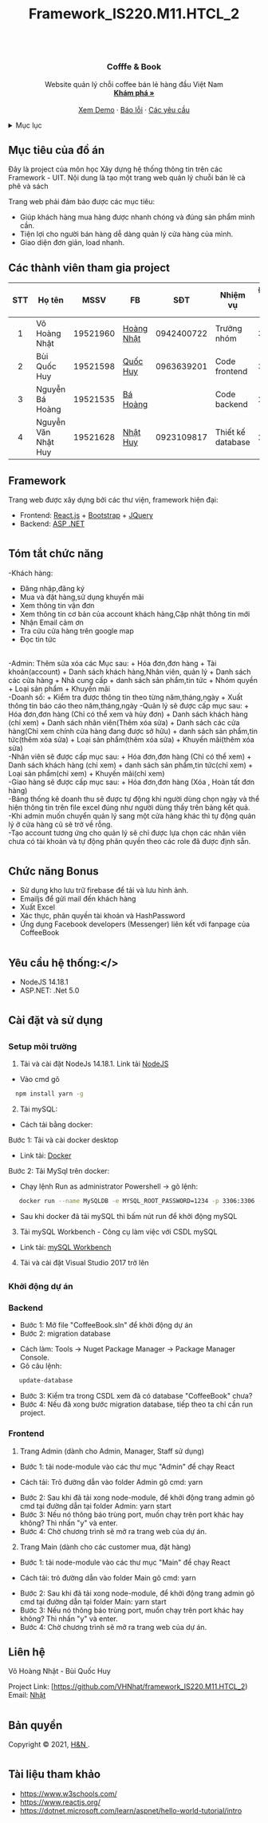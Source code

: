 # <h1 align="center">Framework_IS220.M11.HTCL_2<h1>


<!-- PROJECT LOGO -->
<br />
<div align="center">
  <a href="">
  </a>

  <h3 align="center">Cofffe & Book</h3>

  <p align="center">
    Website quản lý chỗi coffee bán lẻ hàng đầu Việt Nam
    <br />
    <a href="https://github.com/VHNhat/framework_IS220.M11.HTCL_2"><strong>Khám phá »</strong></a>
    <br />
    <br />
    <a href="https://coffee-huybui.vercel.app/">Xem Demo</a>
    ·
    <a href="https://github.com/VHNhat/framework_IS220.M11.HTCL_2/issues">Báo lỗi</a>
    ·
    <a href="https://github.com/VHNhat/framework_IS220.M11.HTCL_2/issues">Các yêu cầu</a>
  </p>
</div>



<!-- TABLE OF CONTENTS -->
<details>
  <summary>Mục lục</summary>
  <ol>
    <li>
      <a href="#muctieu">Mục tiêu đồ án</a>
    </li>
    <li>
      <a href="#dsthanhvien">Danh sách thành viên</a>
    </li>
    <li><a href="#framework">Các Framework</a></li>
    <li>
      <a href="#chucnang">Các chức năng</a>
    </li>
    <li><a href="#yeucau">Yêu cầu hệ thống</a></li>
    <li>
      <a href="#caidat">Cài đặt và sử dụng</a>
      <ul><a href="#setup">Setup môi trường</a></ul>
      <ul><a href="#start">Khởi động dự </a></ul>
    </li>
    <li><a href="#lienhe">Liên hệ</a></li>
    <li><a href="#banquyen">Bản quyền</a></li>
    <li><a href="#thamkhao">Tài liệu tham khảo</a></li>
  </ol>
</details>



<!-- ABOUT THE PROJECT -->
## <h2 id="muctieu">Mục tiêu của đồ án</h2>
Đây là project của môn học Xây dựng hệ thống thông tin trên các Framework - UIT. Nội dung là tạo một trang web quản lý chuỗi bán lẻ cà phê và sách

Trang web phải đảm bảo được các mục tiêu:
- Giúp khách hàng mua hàng được nhanh chóng và đúng sản phẩm mình cần.
- Tiện lợi cho người bán hàng dễ dàng quản lý cửa hàng của mình.
- Giao diện đơn giản, load nhanh.
## <h2 id="dsthanhvien">Các thành viên tham gia project</h2>
 
| STT| Họ tên         | MSSV                 | FB                                                   |   SĐT     |     Nhiệm vụ    |   Đánh giá % |
|:--:|----------------|------------------------|----------------------------------------------------|-----------|-----------------|--------------|
| 1  | Võ Hoàng Nhật       | 19521960 |[Hoàng Nhật](https://www.facebook.com/nhat.vo.98837)         |0942400722 |Trưởng nhóm      |     30       |
| 2  | Bùi Quốc Huy        | 19521598 |[Quốc Huy](https://www.facebook.com/BuiQuocHuyFST)           |0963639201 |Code frontend    |     30       | 
| 3  | Nguyễn Bá Hoàng     | 19521535 |[Bá Hoàng](https://www.facebook.com/hoang.nguyenba.10297701) |           |Code backend     |     20       |
| 4  | Nguyễn Văn Nhật Huy | 19521628 |[Nhật Huy](https://www.facebook.com/hoang.nguyenba.10297701) |0923109817 |Thiết kế database|     20       |


### <h2 id="framework">Framework</h2>

Trang web được xây dựng bởi các thư viện, framework hiện đại:
* Frontend: [React.js](https://reactjs.org/) + [Bootstrap](https://getbootstrap.com) + [JQuery](https://jquery.com)
* Backend: [ASP .NET](https://dotnet.microsoft.com)

# <h2 id="chucnang">Tóm tắt chức năng</h2>
-Khách hàng:
+ Đăng nhập,đăng ký
+ Mua và đặt hàng,sử dụng khuyến mãi
+ Xem thông tin vận đơn
+ Xem thông tin cơ bản của account khách hàng,Cập nhật thông tin mới 
+ Nhận Email cảm ơn
+ Tra cứu cửa hàng trên google map
+ Đọc tin tức 
<br/>
-Admin:
Thêm sửa xóa các Mục sau:
+ Hóa đơn,đơn hàng 
+ Tài khoản(account)
+ Danh sách khách hàng,Nhân viên, quản lý
+ Danh sách các cửa hàng
+ Nhà cung cấp
+ danh sách sản phẩm,tin tức
+ Nhóm quyền
+ Loại sản phẩm
+ Khuyến mãi  
<br/>
-Doanh số:
+ Kiểm tra được thông tin theo từng năm,tháng,ngày
+ Xuất thông tin báo cáo theo năm,tháng,ngày
-Quản lý sẽ được cấp mục sau:
+ Hóa đơn,đơn hàng (Chỉ có thể xem và hủy đơn)
+ Danh sách khách hàng (chỉ xem)
+ Danh sách nhân viên(Thêm xóa sửa)
+ Danh sách các cửa hàng(Chỉ xem chính cửa hàng đang được sở hữu)
+ danh sách sản phẩm,tin tức(thêm xóa sửa)
+ Loại sản phẩm(thêm xóa sửa)
+ Khuyến mãi(thêm xóa sửa)
<br/>
-Nhân viên sẽ được cấp mục sau:
+ Hóa đơn,đơn hàng (Chỉ có thể xem)
+ Danh sách khách hàng (chỉ xem)
+ danh sách sản phẩm,tin tức(chỉ xem)
+ Loại sản phẩm(chỉ xem)
+ Khuyến mãi(chỉ xem)
<br/>
-Giao hàng sẽ được cấp mục sau:
+ Hóa đơn,đơn hàng (Xóa , Hoàn tất đơn hàng)
<br/>
-Bảng thống kê doanh thu sẽ được tự động khi người dùng chọn ngày và thể hiện thông tin trên file excel đúng như người dùng thấy trên bảng kết quả.
<br/>
-Khi admin muốn chuyển quản lý sang một cửa hàng khác thì tự động quản lý ở cửa hàng cũ sẽ trở về rỗng.
<br/>
-Tạo account tương ứng cho quản lý sẽ chỉ được lựa chọn các nhân viên chưa có tài khoản và tự động phân quyền theo các role đã được định sẵn.

# <h2 id="bonus">Chức năng Bonus</h2>
+ Sử dụng kho lưu trữ firebase để tải và lưu hình ảnh.
+ Emailjs để gửi mail đến khách hàng
+ Xuất Excel 
+ Xác thực, phân quyền tài khoản và HashPassword
+ Ứng dụng Facebook developers (Messenger) liên kết với fanpage của CoffeeBook

# <h2 id="yeucau">Yêu cầu hệ thống:</>
- NodeJS 14.18.1
- ASP.NET: .Net 5.0

# <h2 id="caidat">Cài đặt và sử dụng</h2>
## <h3 id="setup">Setup môi trường</h3>
1. Tải và cài đặt NodeJs 14.18.1. Link tải [NodeJS](https://nodejs.org/dist/v14.18.1/node-v14.18.1-x64.msi)
+ Vào cmd gõ 
 ```sh
   npm install yarn -g
   ```
2. Tải mySQL:
- Cách tải bằng docker:

Bước 1: Tải và cài docker desktop
- Link tải: [Docker](https://docs.docker.com/desktop/windows/install/)

Bước 2: Tải MySql trên docker:
- Chạy lệnh Run as administrator Powershell -> gõ lệnh:
```sh
   docker run --name MySQLDB -e MYSQL_ROOT_PASSWORD=1234 -p 3306:3306 -d mysql
   ```
- Sau khi docker đã tải mySQL thì bấm nút run để khởi động mySQL

3. Tải mySQL Workbench - Công cụ làm việc với CSDL mySQL
- Link tải: [mySQL Workbench](https://www.mysql.com/products/workbench/)

4. Tải và cài đặt Visual Studio 2017 trở lên

## <h3 id="start">Khởi động dự án</h3>
### Backend 
- Bước 1: Mở file "CoffeeBook.sln" để khởi động dự án
- Bước 2: migration database 
+ Cách làm: Tools -> Nuget Package Manager -> Package Manager Console.
+ Gõ câu lệnh: 
```sh
   update-database
   ```
- Bước 3: Kiểm tra trong CSDL xem đã có database "CoffeeBook" chưa?
- Bước 4: Nếu đã xong bước migration database, tiếp theo ta chỉ cần run project.

### Frontend
1. Trang Admin (dành cho Admin, Manager, Staff sử dụng)
- Bước 1: tải node-module vào các thư mục "Admin" để chạy React
+ Cách tải: Trỏ đường dẫn vào folder Admin gõ cmd: yarn
- Bước 2: Sau khi đã tải xong node-module, để khởi động trang admin gõ cmd tại đường dẫn tại folder Admin: yarn start
- Bước 3: Nếu nó thông báo trùng port, muốn chạy trên port khác hay không? Thì nhấn "y" và enter.
- Bước 4: Chờ chương trình sẽ mở ra trang web của dự án.

2. Trang Main (dành cho các customer mua, đặt hàng)
- Bước 1: tải node-module vào các thư mục "Main" để chạy React
+ Cách tải: trỏ đường dẫn vào folder Main gõ cmd: yarn
- Bước 2: Sau khi đã tải xong node-module, để khởi động trang admin gõ cmd tại đường dẫn tại folder Main: yarn start
- Bước 3: Nếu nó thông báo trùng port, muốn chạy trên port khác hay không? Thì nhấn "y" và enter.
- Bước 4: Chờ chương trình sẽ mở ra trang web của dự án.

## <h2 id="lienhe">Liên hệ</h2>

Võ Hoàng Nhật - Bùi Quốc Huy

Project Link: [https://github.com/VHNhat/framework_IS220.M11.HTCL_2)
Email: [Nhật](mailto:nhatvh.work@gmail.com)

# <h2 id="banquyen">Bản quyền</h3>
Copyright © 2021, [H&N ](https://github.com/VHNhat/framework_IS220.M11.HTCL_2).
# <h2 id="thamkhao">Tài liệu tham khảo</h2> 
- https://www.w3schools.com/
- https://www.reactjs.org/
- https://dotnet.microsoft.com/learn/aspnet/hello-world-tutorial/intro
